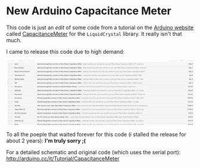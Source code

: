 # New Arduino Capacitance Meter

This code is just an _edit_ of some code from a tutorial on the [Arduino website](http://arduino.cc") called [CapacitanceMeter](http://www.arduino.cc/en/Tutorial/CapacitanceMeter) for the ```LiquidCrystal``` library. It really isn't that much.

I came to release this code due to high demand:

![oh-no!](oh-no.png)

To all the poeple that waited forever for this code (i stalled the release for about 2 years): **I'm truly sorry ;(**

For a detailed schematic and original code (which uses the serial port): <http://arduino.cc/it/Tutorial/CapacitanceMeter>
